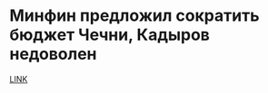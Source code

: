 # Минфин предложил сократить бюджет Чечни, Кадыров недоволен



[LINK](https://varlamov.ru/2047060.html)